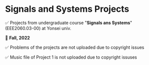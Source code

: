 # Signals and Systems Projects

:white_check_mark: Projects from undergraduate course "**Signals ans Systems**" (EEE2060.03-00) at Yonsei univ.

:calendar: **Fall, 2022**

:white_check_mark: Problems of the projects are not uploaded due to copyright issues

:white_check_mark: Music file of Project 1 is not uploaded due to copyright issuses
